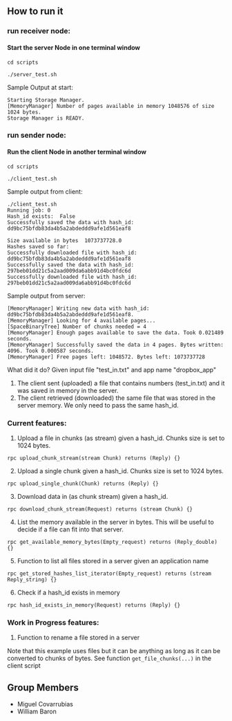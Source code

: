 ## How to run it

### run receiver node:
#### Start the server Node in one terminal window 
```
cd scripts

./server_test.sh 
```
Sample Output at start:
```
Starting Storage Manager.
[MemoryManager] Number of pages available in memory 1048576 of size 1024 bytes.
Storage Manager is READY.
```

### run sender node:
#### Run the client Node in another terminal window 

```
cd scripts

./client_test.sh 
```
Sample output from client:
```
./client_test.sh 
Running job: 0
Hash_id exists:  False
Successfully saved the data with hash_id:  dd9bc75bfdb83da4b5a2abdeddd9afe1d561eaf8

Size available in bytes  1073737728.0
Hashes saved so far: 
Successfully downloaded file with hash_id:  dd9bc75bfdb83da4b5a2abdeddd9afe1d561eaf8
Successfully saved the data with hash_id:  297beb01dd21c5a2aad009da6abb91d4bc0fdc6d
Successfully downloaded file with hash_id:  297beb01dd21c5a2aad009da6abb91d4bc0fdc6d
```
Sample output from server:
```
[MemoryManager] Writing new data with hash_id: dd9bc75bfdb83da4b5a2abdeddd9afe1d561eaf8.
[MemoryManager] Looking for 4 available pages... 
[SpaceBinaryTree] Number of chunks needed = 4
[MemoryManager] Enough pages available to save the data. Took 0.021489 seconds.
[MemoryManager] Successfully saved the data in 4 pages. Bytes written: 4096. Took 0.000587 seconds.
[MemoryManager] Free pages left: 1048572. Bytes left: 1073737728

```
What did it do?
Given input file "test_in.txt" and app name "dropbox_app"
1. The client sent (uploaded) a file that contains numbers (test_in.txt) and it was saved in memory in the server.
2. The client retrieved (downloaded) the same file that was stored in the server memory. We only need to pass the same hash_id.


### Current features:
1. Upload a file in chunks (as stream) given a hash_id. Chunks size is set to 1024 bytes.  
```
rpc upload_chunk_stream(stream Chunk) returns (Reply) {}
```
2. Upload a single chunk given a hash_id. Chunks size is set to 1024 bytes.  
```
rpc upload_single_chunk(Chunk) returns (Reply) {}
```
3. Download data in (as chunk stream) given a hash_id. 
```
rpc download_chunk_stream(Request) returns (stream Chunk) {}
```
4. List the memory available in the server in bytes. This will be useful to decide if a file can fit into that server. 
```
rpc get_available_memory_bytes(Empty_request) returns (Reply_double) {}
```
5. Function to list all files stored in a server given an application name
```
rpc get_stored_hashes_list_iterator(Empty_request) returns (stream Reply_string) {}
``` 
6. Check if a hash_id exists in memory
```
rpc hash_id_exists_in_memory(Request) returns (Reply) {}
```

  
### Work in Progress features:
1. Function to rename a file stored in a server 

Note that this example uses files but it can be anything as long as it can be converted to chunks of bytes. 
See function `get_file_chunks(...)` in the client script

## Group Members
- Miguel Covarrubias
- William Baron

